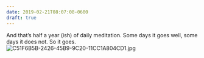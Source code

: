 ```yaml
---
date: 2019-02-21T08:07:08-0600
draft: true
---
```




And that’s half a year (ish) of daily meditation. Some days it goes well, some days it does not. So it goes. ![C51F6B5B-2426-45B9-9C20-11CC1A804CD1.jpg](http://ianwhitney.micro.blog/uploads/2019/d3ffb2c975.jpg)



